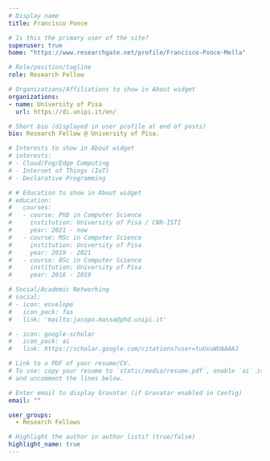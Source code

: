```yaml
---
# Display name
title: Francisco Ponce

# Is this the primary user of the site?
superuser: true
home: "https://www.researchgate.net/profile/Francisco-Ponce-Mella"

# Role/position/tagline
role: Research Fellow

# Organizations/Affiliations to show in About widget
organizations:
- name: University of Pisa
  url: https://di.unipi.it/en/

# Short bio (displayed in user profile at end of posts)
bio: Research Fellow @ University of Pisa.

# Interests to show in About widget
# interests:
# - Cloud/Fog/Edge Computing
# - Internet of Things (IoT)
# - Declarative Programming

# # Education to show in About widget
# education:
#   courses:
#   - course: PhD in Computer Science
#     institution: University of Pisa / CNR-ISTI
#     year: 2021 - now
#   - course: MSc in Computer Science
#     institution: University of Pisa
#     year: 2019 - 2021
#   - course: BSc in Computer Science
#     institution: University of Pisa
#     year: 2016 - 2019

# Social/Academic Networking
# social:
# - icon: envelope
#   icon_pack: fas
#   link: 'mailto:jacopo.massa@phd.unipi.it'

# - icon: google-scholar
#   icon_pack: ai
#   link: https://scholar.google.com/citations?user=tuUxuWUAAAAJ

# Link to a PDF of your resume/CV.
# To use: copy your resume to `static/media/resume.pdf`, enable `ai` icons in `params.toml`, 
# and uncomment the lines below.

# Enter email to display Gravatar (if Gravatar enabled in Config)
email: ""

user_groups:
  - Research Fellows

# Highlight the author in author lists? (true/false)
highlight_name: true
---
```


